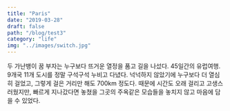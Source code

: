 ```yaml
---
title: "Paris"
date: "2019-03-28"
draft: false
path: "/blog/test3"
category: "life"
img: "../images/switch.jpg"
---
```


두 가난뱅이 꿈 부자는 누구보다 뜨거운 열정을 품고 길을 나섰다. 45일간의 유럽여행. 9개국 11개 도시를 정말 구석구석 누비고 다녔다. 넉넉하지 않았기에 누구보다 더 열심히 걸었고, 그렇게 걸은 거리만 해도 700km 정도다. 때문에 시간도 오래 걸리고 고생스러웠지만, 빠르게 지나갔다면 놓쳤을 그곳의 주옥같은 모습들을 놓치지 않고 마음에 담을 수 있었다.
